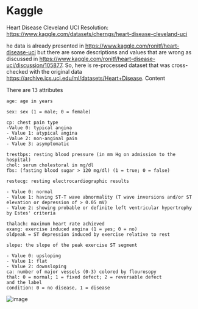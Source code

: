 # Kaggle
Heart Disease Cleveland UCI
Resolution: https://www.kaggle.com/datasets/cherngs/heart-disease-cleveland-uci

he data is already presented in https://www.kaggle.com/ronitf/heart-disease-uci but there are some descriptions and values that are wrong as discussed in https://www.kaggle.com/ronitf/heart-disease-uci/discussion/105877. So, here is re-processed dataset that was cross-checked with the original data https://archive.ics.uci.edu/ml/datasets/Heart+Disease.
Content

There are 13 attributes

    age: age in years
    
    sex: sex (1 = male; 0 = female)
    
    cp: chest pain type
    -Value 0: typical angina
    - Value 1: atypical angina
    -Value 2: non-anginal pain
    - Value 3: asymptomatic
    
    trestbps: resting blood pressure (in mm Hg on admission to the hospital)
    chol: serum cholestoral in mg/dl
    fbs: (fasting blood sugar > 120 mg/dl) (1 = true; 0 = false)
    
    restecg: resting electrocardiographic results
    
    - Value 0: normal
    - Value 1: having ST-T wave abnormality (T wave inversions and/or ST elevation or depression of > 0.05 mV)
    - Value 2: showing probable or definite left ventricular hypertrophy by Estes' criteria
    
    thalach: maximum heart rate achieved
    exang: exercise induced angina (1 = yes; 0 = no)
    oldpeak = ST depression induced by exercise relative to rest
    
    slope: the slope of the peak exercise ST segment
    
    - Value 0: upsloping
    - Value 1: flat
    - Value 2: downsloping
    ca: number of major vessels (0-3) colored by flourosopy
    thal: 0 = normal; 1 = fixed defect; 2 = reversable defect
    and the label
    condition: 0 = no disease, 1 = disease

![image](https://github.com/user-attachments/assets/e29e793a-8c0b-4e08-af1e-733a625e08e7)


